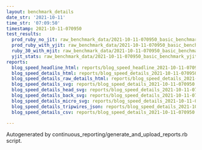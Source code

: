 ```yaml
---
layout: benchmark_details
date_str: '2021-10-11'
time_str: '07:09:50'
timestamp: 2021-10-11-070950
test_results:
  prod_ruby_no_jit: raw_benchmark_data/2021-10-11-070950_basic_benchmark_prod_ruby_no_jit.json
  prod_ruby_with_yjit: raw_benchmark_data/2021-10-11-070950_basic_benchmark_prod_ruby_with_yjit.json
  ruby_30_with_mjit: raw_benchmark_data/2021-10-11-070950_basic_benchmark_ruby_30_with_mjit.json
  yjit_stats: raw_benchmark_data/2021-10-11-070950_basic_benchmark_yjit_stats.json
reports:
  blog_speed_headline_html: reports/blog_speed_headline_2021-10-11-070950.html
  blog_speed_details_html: reports/blog_speed_details_2021-10-11-070950.html
  blog_speed_details_raw_details_html: reports/blog_speed_details_2021-10-11-070950.raw_details.html
  blog_speed_details_svg: reports/blog_speed_details_2021-10-11-070950.svg
  blog_speed_details_head_svg: reports/blog_speed_details_2021-10-11-070950.head.svg
  blog_speed_details_back_svg: reports/blog_speed_details_2021-10-11-070950.back.svg
  blog_speed_details_micro_svg: reports/blog_speed_details_2021-10-11-070950.micro.svg
  blog_speed_details_tripwires_json: reports/blog_speed_details_2021-10-11-070950.tripwires.json
  blog_speed_details_csv: reports/blog_speed_details_2021-10-11-070950.csv

---
```

Autogenerated by continuous_reporting/generate_and_upload_reports.rb script.
